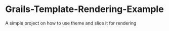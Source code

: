 # Grails-Template-Rendering-Example
A simple project on how to use theme and slice it for rendering 
